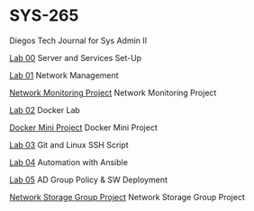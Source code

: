 # SYS-265
Diegos Tech Journal for Sys Admin II

[Lab 00](https://github.com/dpzrz/SYS-265/blob/main/lab00.md) Server and Services Set-Up

[Lab 01](https://github.com/dpzrz/SYS-265/blob/main/lab01.md) Network Management

[Network Monitoring Project]() Network Monitoring Project

[Lab 02](https://github.com/dpzrz/SYS-265/blob/main/lab02.md) Docker Lab

[Docker Mini Project](https://github.com/dpzrz/Docker-Mini-Project-SYS265) Docker Mini Project

[Lab 03](https://github.com/dpzrz/SYS-265/blob/main/lab03.md) Git and Linux SSH Script

[Lab 04](https://github.com/dpzrz/SYS-265/blob/main/lab04.md) Automation with Ansible

[Lab 05](https://github.com/dpzrz/SYS-265/blob/main/lab05.md) AD Group Policy & SW Deployment

[Network Storage Group Project](https://github.com/dpzrz/SYS-265/blob/main/networkstorageproject.md) Network Storage Group Project

